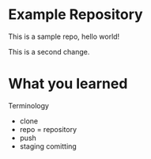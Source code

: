 # Example Repository
This is a sample repo, hello world!

This is a second change.

# What you learned
Terminology
- clone
- repo = repository
- push
- staging comitting
